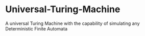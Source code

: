 # Universal-Turing-Machine
A universal Turing Machine with the capability of simulating any Deterministic Finite Automata 
